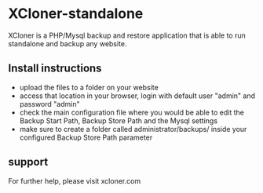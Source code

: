 # XCloner-standalone
XCloner is a PHP/Mysql backup and restore application that is able to run standalone and backup any website.

## Install instructions
* upload the files to a folder on your website
* access that location in your browser, login with default user "admin" and password "admin"
* check the main configuration file where you would be able to edit the Backup Start Path, Backup Store Path and the Mysql settings
* make sure to create a folder called administrator/backups/ inside your configured Backup Store Path parameter

## support
For further help, please visit xcloner.com
